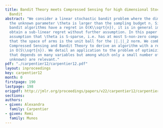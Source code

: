 ```yaml
---
title: Bandit Theory meets Compressed Sensing for high dimensional Stochastic Linear
  Bandit
abstract: "We consider a linear stochastic bandit problem where the dimension K of
  the unknown parameter \theta is larger than the sampling budget n. Since usual linear
  bandit algorithms have a regret in O(K\\sqrt{n}), it is in general impossible to
  obtain a sub-linear regret without further assumption. In this paper we make the
  assumption that \theta is S-sparse, i.e. has at most S-non-zero components, and
  that the space of arms is the unit ball for the ||.||_2 norm. We combine ideas from
  Compressed Sensing and Bandit Theory to derive an algorithm with a regret bound
  in O(S\\sqrt{n}). We detail an application to the problem of optimizing a function
  that depends on many variables but among which only a small number of them (initially
  unknown) are relevant."
pdf: "./carpentier12/carpentier12.pdf"
layout: inproceedings
key: carpentier12
month: 0
firstpage: 190
lastpage: 198
origpdf: http://jmlr.org/proceedings/papers/v22/carpentier12/carpentier12.pdf
sections: 
authors:
- given: Alexandra
  family: Carpentier
- given: Remi
  family: Munos
---
```

